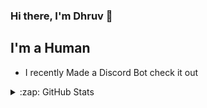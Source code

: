 ### Hi there, I'm Dhruv 👋



## I'm a Human

- I recently Made  a Discord Bot check it out


</details>

<details>
  <summary>:zap: GitHub Stats</summary>

  <img align="left" alt="Dhruv Github Stats" src="https://github.com/DHRUV-CODER/Discord-Bot/pulse" />

</details>

